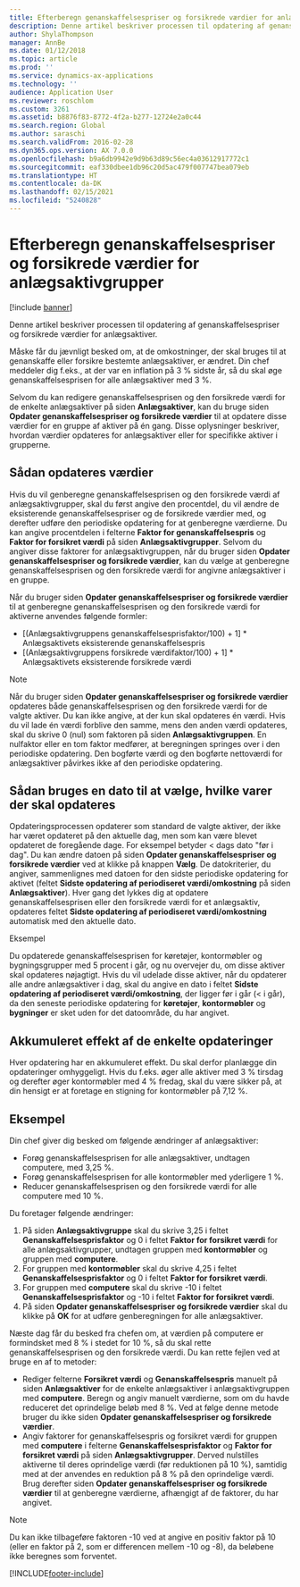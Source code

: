 ```yaml
---
title: Efterberegn genanskaffelsespriser og forsikrede værdier for anlægsaktivgrupper
description: Denne artikel beskriver processen til opdatering af genanskaffelsespriser og forsikrede værdier for anlægsaktiver.
author: ShylaThompson
manager: AnnBe
ms.date: 01/12/2018
ms.topic: article
ms.prod: ''
ms.service: dynamics-ax-applications
ms.technology: ''
audience: Application User
ms.reviewer: roschlom
ms.custom: 3261
ms.assetid: b8876f83-8772-4f2a-b277-12724e2a0c44
ms.search.region: Global
ms.author: saraschi
ms.search.validFrom: 2016-02-28
ms.dyn365.ops.version: AX 7.0.0
ms.openlocfilehash: b9a6db9942e9d9b63d89c56ec4a03612917772c1
ms.sourcegitcommit: eaf330dbee1db96c20d5ac479f007747bea079eb
ms.translationtype: HT
ms.contentlocale: da-DK
ms.lasthandoff: 02/15/2021
ms.locfileid: "5240828"
---
```

# <a name="recalculate-replacement-costs-and-insured-values-for-fixed-asset-groups"></a>Efterberegn genanskaffelsespriser og forsikrede værdier for anlægsaktivgrupper

[!include [banner](../includes/banner.md)]

Denne artikel beskriver processen til opdatering af genanskaffelsespriser og forsikrede værdier for anlægsaktiver.

Måske får du jævnligt besked om, at de omkostninger, der skal bruges til at genanskaffe eller forsikre bestemte anlægsaktiver, er ændret. Din chef meddeler dig f.eks., at der var en inflation på 3 % sidste år, så du skal øge genanskaffelsesprisen for alle anlægsaktiver med 3 %. 

Selvom du kan redigere genanskaffelsesprisen og den forsikrede værdi for de enkelte anlægsaktiver på siden **Anlægsaktiver**, kan du bruge siden **Opdater genanskaffelsespriser og forsikrede værdier** til at opdatere disse værdier for en gruppe af aktiver på én gang. Disse oplysninger beskriver, hvordan værdier opdateres for anlægsaktiver eller for specifikke aktiver i grupperne.

## <a name="how-values-are-updated"></a>Sådan opdateres værdier
Hvis du vil genberegne genanskaffelsesprisen og den forsikrede værdi af anlægsaktivgrupper, skal du først angive den procentdel, du vil ændre de eksisterende genanskaffelsespriser og de forsikrede værdier med, og derefter udføre den periodiske opdatering for at genberegne værdierne. Du kan angive procentdelen i felterne **Faktor for genanskaffelsespris** og **Faktor for forsikret værdi** på siden **Anlægsaktivgrupper**. Selvom du angiver disse faktorer for anlægsaktivgruppen, når du bruger siden **Opdater genanskaffelsespriser og forsikrede værdier**, kan du vælge at genberegne genanskaffelsesprisen og den forsikrede værdi for angivne anlægsaktiver i en gruppe. 

Når du bruger siden **Opdater genanskaffelsespriser og forsikrede værdier** til at genberegne genanskaffelsesprisen og den forsikrede værdi for aktiverne anvendes følgende formler:

-   \[(Anlægsaktivgruppens genanskaffelsesprisfaktor/100) + 1\] \* Anlægsaktivets eksisterende genanskaffelsespris
-   \[(Anlægsaktivgruppens forsikrede værdifaktor/100) + 1\] \* Anlægsaktivets eksisterende forsikrede værdi

> [!NOTE] 
> Når du bruger siden **Opdater genanskaffelsespriser og forsikrede værdier** opdateres både genanskaffelsesprisen og den forsikrede værdi for de valgte aktiver. Du kan ikke angive, at der kun skal opdateres én værdi. Hvis du vil lade én værdi forblive den samme, mens den anden værdi opdateres, skal du skrive 0 (nul) som faktoren på siden **Anlægsaktivgruppen**. En nulfaktor eller en tom faktor medfører, at beregningen springes over i den periodiske opdatering. Den bogførte værdi og den bogførte nettoværdi for anlægsaktiver påvirkes ikke af den periodiske opdatering. 

## <a name="how-to-use-a-date-to-select-which-items-to-update"></a>Sådan bruges en dato til at vælge, hvilke varer der skal opdateres
Opdateringsprocessen opdaterer som standard de valgte aktiver, der ikke har været opdateret på den aktuelle dag, men som kan være blevet opdateret de foregående dage. For eksempel betyder &lt; dags dato "før i dag". Du kan ændre datoen på siden **Opdater genanskaffelsespriser og forsikrede værdier** ved at klikke på knappen **Vælg**. De datokriterier, du angiver, sammenlignes med datoen for den sidste periodiske opdatering for aktivet (feltet **Sidste opdatering af periodiseret værdi/omkostning** på siden **Anlægsaktiver**). Hver gang det lykkes dig at opdatere genanskaffelsesprisen eller den forsikrede værdi for et anlægsaktiv, opdateres feltet **Sidste opdatering af periodiseret værdi/omkostning** automatisk med den aktuelle dato. 

Eksempel 

Du opdaterede genanskaffelsesprisen for køretøjer, kontormøbler og bygningsgrupper med 5 procent i går, og nu overvejer du, om disse aktiver skal opdateres nøjagtigt. Hvis du vil udelade disse aktiver, når du opdaterer alle andre anlægsaktiver i dag, skal du angive en dato i feltet **Sidste opdatering af periodiseret værdi/omkostning**, der ligger før i går (&lt; i går), da den seneste periodiske opdatering for **køretøjer**, **kontormøbler** og **bygninger** er sket uden for det datoområde, du har angivet.

## <a name="cumulative-effect-of-each-update"></a>Akkumuleret effekt af de enkelte opdateringer
Hver opdatering har en akkumuleret effekt. Du skal derfor planlægge din opdateringer omhyggeligt. Hvis du f.eks. øger alle aktiver med 3 % tirsdag og derefter øger kontormøbler med 4 % fredag, skal du være sikker på, at din hensigt er at foretage en stigning for kontormøbler på 7,12 %.

## <a name="scenario"></a>Eksempel
Din chef giver dig besked om følgende ændringer af anlægsaktiver:
-   Forøg genanskaffelsesprisen for alle anlægsaktiver, undtagen computere, med 3,25 %.
-   Forøg genanskaffelsesprisen for alle kontormøbler med yderligere 1 %.
-   Reducer genanskaffelsesprisen og den forsikrede værdi for alle computere med 10 %.

Du foretager følgende ændringer:
1.  På siden **Anlægsaktivgruppe** skal du skrive 3,25 i feltet **Genanskaffelsesprisfaktor** og 0 i feltet **Faktor for forsikret værdi** for alle anlægsaktivgrupper, undtagen gruppen med **kontormøbler** og gruppen med **computere**.
2.  For gruppen med **kontormøbler** skal du skrive 4,25 i feltet **Genanskaffelsesprisfaktor** og 0 i feltet **Faktor for forsikret værdi**.
3.  For gruppen med **computere** skal du skrive -10 i feltet **Genanskaffelsesprisfaktor** og -10 i feltet **Faktor for forsikret værdi**.
4.  På siden **Opdater genanskaffelsespriser og forsikrede værdier** skal du klikke på **OK** for at udføre genberegningen for alle anlægsaktiver.

Næste dag får du besked fra chefen om, at værdien på computere er formindsket med 8 % i stedet for 10 %, så du skal rette genanskaffelsesprisen og den forsikrede værdi. Du kan rette fejlen ved at bruge en af to metoder:
-   Rediger felterne **Forsikret værdi** og **Genanskaffelsespris** manuelt på siden **Anlægsaktiver** for de enkelte anlægsaktiver i anlægsaktivgruppen med **computere**. Beregn og angiv manuelt værdierne, som om du havde reduceret det oprindelige beløb med 8 %. Ved at følge denne metode bruger du ikke siden **Opdater genanskaffelsespriser og forsikrede værdier**.
-   Angiv faktorer for genanskaffelsespris og forsikret værdi for gruppen med **computere** i felterne **Genanskaffelsesprisfaktor** og **Faktor for forsikret værdi** på siden **Anlægsaktivgrupper**. Derved nulstilles aktiverne til deres oprindelige værdi (før reduktionen på 10 %), samtidig med at der anvendes en reduktion på 8 % på den oprindelige værdi. Brug derefter siden **Opdater genanskaffelsespriser og forsikrede værdier** til at genberegne værdierne, afhængigt af de faktorer, du har angivet.

> [!NOTE]  
> Du kan ikke tilbageføre faktoren -10 ved at angive en positiv faktor på 10 (eller en faktor på 2, som er differencen mellem -10 og -8), da beløbene ikke beregnes som forventet. 







[!INCLUDE[footer-include](../../includes/footer-banner.md)]
